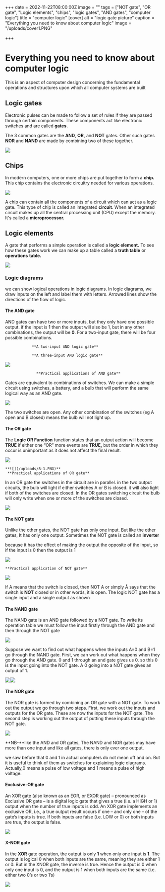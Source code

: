 +++
date = 2022-11-22T08:00:00Z
image = ""
tags = ["NOT gate", "OR gate", "Logic elements", "chips", "logic gates", "AND gates", "computer logic"]
title = "computer logic"
[cover]
alt = "logic gate picture"
caption = "Everything you need to know about computer logic"
image = "/uploads/cover1.PNG"

+++
# Everything you need to know about computer logic

This  is an aspect of computer design concerning the fundamental operations and structures upon which all computer systems are built

## Logic gates

Electronic pulses can be made to follow a set of rules if they are passed through certain components. These components act like electronic switches and are called **gates.**

The 3 common gates are the **AND**, **OR,** and **NOT** gates. Other such gates **NOR** and **NAND** are made by combining two of these together.

![](/uploads/1.jpg)

## Chips

In modern computers, one or more chips are put together to form a **chip.** This chip contains the electronic circuitry needed for various operations.

![](/uploads/6.PNG)

A chip can contain all the components of a circuit which can act as a logic gate. This type of chip is called an integrated **circuit**. When an integrated circuit makes up all the central processing unit (CPU) except the memory. It's called a **microprocessor.**

## Logic elements

A gate that performs a simple operation is called a **logic element.** To see how these gates work we can make up a table called a **truth table** or **operations** **table.**

![](/uploads/3.PNG)

### Logic diagrams

we can show logical operations in logic diagrams. In logic diagrams, we draw inputs on the left and label them with letters. Arrowed lines show the directions of the flow of logic.

#### The AND gate

AND gates can have two or more inputs, but they only have one possible output. if the input is **1** then the output will also be 1, but in any other combinations, the output will be **0**. For a two-input gate, there will be four possible combinations.

                **A two-input AND logic gate**

                **A three-input AND logic gate**

![](/uploads/9.PNG)

                  **Practical applications of AND gate**  

Gates are equivalent to combinations of switches. We can make a simple circuit using switches, a battery, and a bulb that will perform the same logical way as an AND gate.

![](/uploads/10.PNG)

The two switches are open. Any other combination of the switches (eg A open and B closed) means the bulb will not light up.

#### The OR gate

The **Logic OR Function** function states that an output action will become **TRUE** if either one “OR” more events are **TRUE,** but the order in which they occur is unimportant as it does not affect the final result.

![](/uploads/11.PNG)

    **![](/uploads/8-1.PNG)**
     **Practical applications of OR gate**

In an OR gate the switches in the circuit are in parallel. in the two output circuits, the bulb will light if either switches A or B is closed. it will also light if both of the switches are closed. In the OR gates switching circuit the bulb will only write when one or more of the switches are closed.

![](/uploads/12-1.PNG)

#### The NOT gate

Unlike the other gates, the NOT gate has only one input. But like the other gates, It has only one output. Sometimes the NOT gate is called an **inverter**

because it has the effect of making the output the opposite of the input, so if the input is 0 then the output is 1

![](/uploads/13.PNG)

    **Practical application of NOT gate**

![](/uploads/14.PNG)

If A means that the switch is closed, then NOT A or simply Ã says that the switch is **NOT** closed or in other words, it is open. The logic NOT gate has a single input and a single output as shown

#### The NAND gate

The NAND gate is an AND gate followed by a NOT gate. To write its operation table we must follow the input firstly through the AND gate and then through the NOT gate

![](/uploads/15.PNG)

Suppose we want to find out what happens when the inputs A=0 and B=1 go through the NAND gate. First, we can work out what happens when they go through the AND gate. 0 and 1 through an and gate gives us 0. so this 0 is the input going into the NOT gate. A 0 going into a NOT gate gives an output of 1.

![](/uploads/17.PNG)![](/uploads/18.PNG)

#### The NOR gate

The NOR gate is formed by combining an OR gate with a NOT gate. To work out the output we go through two steps. First, we work out the inputs and outputs for the OR gate. These are now the inputs for the NOT gate. The second step is working out the output of putting these inputs through the NOT gate.

![](/uploads/19.PNG)

\**NB-**like the AND and OR gates, The NAND and NOR gates may have more than one input and like all gates, there is only ever one output.

we saw before that 0 and 1 in actual computers do not mean off and on. But it is useful to think of them as switches for explaining logic diagrams. Actually,0 means a pulse of low voltage and 1 means a pulse of high voltage.

#### Exclusive-OR gate

An XOR gate (also known as an EOR, or EXOR gate) – pronounced as Exclusive OR gate – is a digital logic gate that gives a true (i.e. a HIGH or 1) output when the number of true inputs is odd. An XOR gate implements an exclusive OR, i.e., a true output result occurs if one – and only one – of the gate’s inputs is true. If both inputs are false (i.e. LOW or 0) or both inputs are true, the output is false.

![](/uploads/20.PNG)

#### X-NOR gate

In the **XOR** gate operation, the output is only **1** when only one input is **1**. The output is logical 0 when both inputs are the same, meaning they are either 1 or 0. But in the XNOR gate, the inverse is true. Hence the output is 0 when only one input is 0, and the output is 1 when both inputs are the same (i.e. either two 0’s or two 1’s)

![](/uploads/21.PNG)